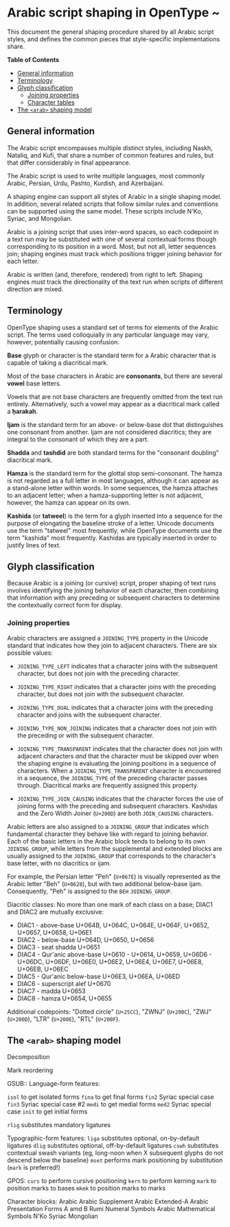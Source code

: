 # Arabic script shaping in OpenType ~

This document the general shaping procedure shared by all
Arabic script styles, and defines the common pieces that style-specific
implementations share. 


**Table of Contents**

  - [General information](#general-information)
  - [Terminology](#terminology)
  - [Glyph classification](#glyph-classification)
      - [Joining properties](#joining-properties)
	  - [Character tables](#character-tables)
  - [The `<arab>` shaping model](#the-arab-shaping-model)
  
  


## General information ##

The Arabic script encompasses multiple distinct styles, including Naskh,
Nataliq, and Kufi, that share a number of common features and rules,
but that differ considerably in final appearance. 

The Arabic script is used to write multiple languages, most commonly
Arabic, Persian, Urdu, Pashto, Kurdish, and Azerbaijani.

A shaping engine can support all styles of Arabic in a single shaping
model. In addition, several related scripts that follow similar rules
and conventions can be supported using the same model. These scripts
include N'Ko, Syriac, and Mongolian.

Arabic is a joining script that uses inter-word spaces, so each
codepoint in a text run may be substituted with one of several
contextual forms though corresponding to its position in a
word. Most, but not all, letter sequences join; shaping engines must
track which positions trigger joining behavior for each letter.

Arabic is written (and, therefore, rendered) from right to
left. Shaping engines must track the directionality of the text run
when scripts of different direction are mixed.

## Terminology ##

OpenType shaping uses a standard set of terms for elements of the
Arabic script. The terms used colloquially in any particular language
may vary, however, potentially causing confusion.

**Base** glyph or character is the standard term for a Arabic
character that is capable of taking a diacritical mark. 

Most of the base characters in Arabic are **consonants**, but there
are several **vowel** base letters. 

Vowels that are not base characters are frequently omitted from the
text run entirely. Alternatively, such a vowel may appear as a
diacritical mark called a **ḥarakah**.

**Ijam** is the standard term for an above- or below-base dot that
distinguishes one consonant from another. Ijam are not considered
diacritics; they are integral to the consonant of which they are a part.

**Shadda** and **tashdid** are both standard terms for the "consonant
doubling" diacritical mark.

**Hamza** is the standard term for the glottal stop
semi-consonant. The hamza is not regarded as a full letter in most
languages, although it can appear as a stand-alone letter within
words. In some sequences, the hamza attaches to an adjacent letter;
when a hamza-supporting letter is not adjacent, however, the hamza can
appear on its own.

**Kashida** (or **tatweel**) is the term for a glyph inserted into a
sequence for the purpose of elongating the baseline stroke of a
letter. Unicode documents use the term "tatweel" most frequently,
while OpenType documents use the term "kashida" most
frequently. Kashidas are typically inserted in order to justify lines
of text. 


## Glyph classification ##

Because Arabic is a joining (or cursive) script, proper shaping of
text runs involves identifying the joining behavior of each character,
then combining that information with any preceding or subsequent
characters to determine the contextually correct form for display.

### Joining properties ###

Arabic characters are assigned a `JOINING_TYPE` property in the
Unicode standard that indicates how they join to adjacent
characters. There are six possible values: 

  - `JOINING_TYPE_LEFT` indicates that a character joins with
    the subsequent character, but does not join with the preceding
    character. 
	
  - `JOINING_TYPE_RIGHT` indicates that a character joins with the
    preceding character, but does not join with the subsequent character.	

  - `JOINING_TYPE_DUAL` indicates that a character joins with the
    preceding character and joins with the subsequent character.
	
  - `JOINING_TYPE_NON_JOINING` indicates that a character does not
    join with the preceding or with the subsequent character.
	
  - `JOINING_TYPE_TRANSPARENT` indicates that the character does not
    join with adjacent characters _and_ that the character must be
    skipped over when the shaping engine is evaluating the joining
    positions in a sequence of characters. When a
    `JOINING_TYPE_TRANSPARENT` character is encountered in a sequence,
    the `JOINING_TYPE` of the preceding character passes
    through. Diacritical marks are frequently assigned this property. 
	
  - `JOINING_TYPE_JOIN_CAUSING` indicates that the character forces
    the use of joining forms with the preceding and subsequent
    characters. Kashidas and the Zero Width Joiner (`U+200D`) are both
    `JOIN_CAUSING` characters.
  

Arabic letters are also assigned to a `JOINING_GROUP` that indicates
which fundamental character they behave like with regard to joining
behavior. Each of the basic letters in the Arabic block tends to
belong to its own `JOINING_GROUP`, while letters from the supplemental and
extended blocks are usually assigned to the `JOINING_GROUP` that
corresponds to the character's base letter, with no diacritics or ijam.

For example, the Persian letter "Peh" (`U+067E`) is visually
represented as the Arabic letter "Beh" (`U+0628`), but with two additional
below-base ijam. Consequently, "Peh" is assigned to the `BEH` `JOINING_GROUP`.


Diacritic classes: No more than one mark of each class on a base;
DIAC1 and DIAC2 are mutually exclusive:
<!--- From MS Uniscribe web docs --->

  - DIAC1 - above-base U+064B, U+064C, U+064E, U+064F, U+0652, U+0657, U+0658, U+06E1
  - DIAC2 - below-base U+064D, U+0650, U+0656
  - DIAC3 - seat shadda U+0651
  - DIAC4 - Qur'anic above-base U+0610 - U+0614, U+0659, U+06D6 - U+06DC, U+06DF, U+06E0, U+06E2, U+06E4, U+06E7, U+06E8, U+06EB, U+06EC
  - DIAC5 - Qur'anic below-base U+06E3, U+06EA, U+06ED
  - DIAC6 - superscript alef U+0670
  - DIAC7 - madda U+0653
  - DIAC8 - hamza <!--- MS site calls this madda !?! ---> U+0654, U+0655

Additional codepoints: "Dotted circle" (`U+25CC`), "ZWNJ" (`U+200C`),
"ZWJ" (`U+200D`), "LTR" (`U+200E`), "RTL" (`U+200F`).



## The `<arab>` shaping model ##

Decomposition

Mark reordering

GSUB::
Language-form features:

`isol` to get isolated forms
`fina` to get final forms
`fin2` Syriac special case
`fin3` Syriac special case #2
`medi` to get medial forms
`med2` Syriac special case
`init` to get initial forms

`rlig` substitutes mandatory ligatures

Typographic-form features:
`liga` substitutes optional, on-by-default ligatures
`dlig` substitutes optional, off-by-default ligatures
`cswh` substitutes contextual swash variants (eg, long-noon when X
        subsequent glyphs do not descend below the baseline)
`mset` performs mark positioning by substitution (`mark` is
preferred!)

GPOS:
`curs` to perform cursive positioning
`kern` to perform kerning
`mark` to position marks to bases
`mkmk` to position marks to marks


Character blocks:
Arabic
Arabic Supplement
Arabic Extended-A
Arabic Presentation Forms A amd B
Rumi Numeral Symbols
Arabic Mathematical Symbols
N'Ko
Syriac
Mongolian
